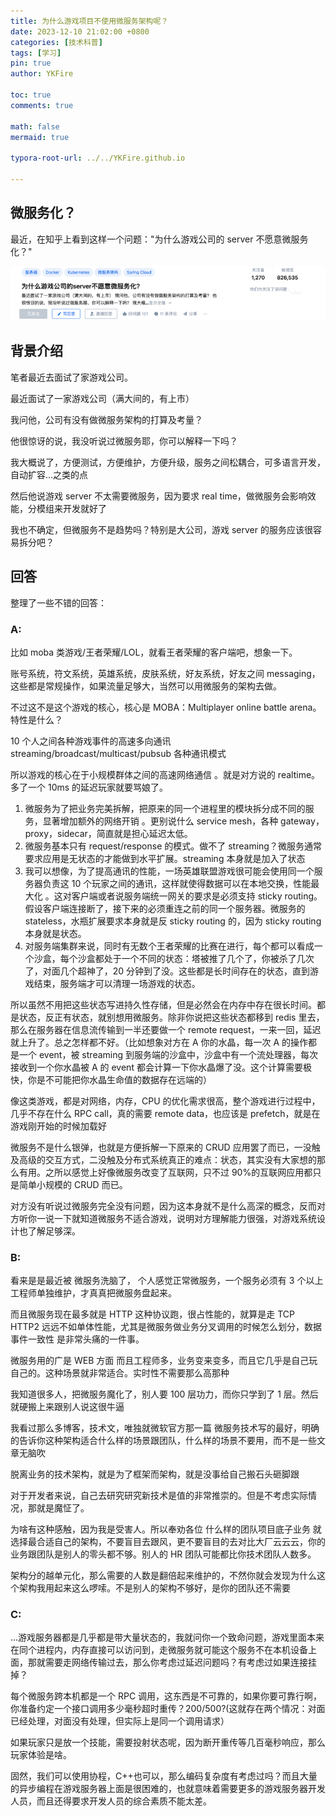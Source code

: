 ```yaml
---
title: 为什么游戏项目不使用微服务架构呢？
date: 2023-12-10 21:02:00 +0800
categories: [技术科普]
tags: [学习]
pin: true
author: YKFire

toc: true
comments: true

math: false
mermaid: true

typora-root-url: ../../YKFire.github.io

---
```




## 微服务化？

最近，在知乎上看到这样一个问题："为什么游戏公司的 server 不愿意微服务化？"



![image-20231229210338720](/assets/blog_res/2023-12-10-Gaming&Microservices.assets/image-20231229210338720.png)



## 背景介绍

笔者最近去面试了家游戏公司。

最近面试了一家游戏公司（满大间的，有上市）

我问他，公司有没有做微服务架构的打算及考量？

他很惊讶的说，我没听说过微服务耶，你可以解释一下吗？

我大概说了，方便测试，方便维护，方便升级，服务之间松耦合，可多语言开发，自动扩容…之类的点

然后他说游戏 server 不太需要微服务，因为要求 real time，做微服务会影响效能，分模组来开发就好了

我也不确定，但微服务不是趋势吗？特别是大公司，游戏 server 的服务应该很容易拆分吧？



## 回答

整理了一些不错的回答：

### A:

比如 moba 类游戏/王者荣耀/LOL，就看王者荣耀的客户端吧，想象一下。

账号系统，符文系统，英雄系统，皮肤系统，好友系统，好友之间 messaging，这些都是常规操作，如果流量足够大，当然可以用微服务的架构去做。

不过这不是这个游戏的核心，核心是 MOBA：Multiplayer online battle arena。特性是什么？

10 个人之间各种游戏事件的高速多向通讯 streaming/broadcast/multicast/pubsub 各种通讯模式

所以游戏的核心在于小规模群体之间的高速网络通信 。就是对方说的 realtime。多了一个 10ms 的延迟玩家就要骂娘了。

1. 微服务为了把业务完美拆解，把原来的同一个进程里的模块拆分成不同的服务，显著增加额外的网络开销 。更别说什么 service mesh，各种 gateway，proxy，sidecar，简直就是担心延迟太低。
2. 微服务基本只有 request/response 的模式。做不了 streaming？微服务通常要求应用是无状态的才能做到水平扩展。streaming 本身就是加入了状态
3. 我可以想像，为了提高通讯的性能，一场英雄联盟游戏很可能会使用同一个服务器负责这 10 个玩家之间的通讯，这样就使得数据可以在本地交换，性能最大化 。这对客户端或者说服务端统一网关的要求是必须支持 sticky routing。假设客户端连接断了，接下来的必须重连之前的同一个服务器。微服务的 stateless，水瓶扩展要求本身就是反 sticky routing 的，因为 sticky routing 本身就是状态。
4. 对服务端集群来说，同时有无数个王者荣耀的比赛在进行，每个都可以看成一个沙盒，每个沙盒都处于一个不同的状态：塔被推了几个了，你被杀了几次了，对面几个超神了，20 分钟到了没。这些都是长时间存在的状态，直到游戏结束，服务端才可以清理一场游戏的状态。

所以虽然不用把这些状态写进持久性存储，但是必然会在内存中存在很长时间。都是状态，反正有状态，就别想用微服务。除非你说把这些状态都移到 redis 里去，那么在服务器在信息流传输到一半还要做一个 remote request，一来一回，延迟就上升了。总之怎样都不好。（比如想象对方在 A 你的水晶，每一次 A 的操作都是一个 event，被 streaming 到服务端的沙盒中，沙盒中有一个流处理器，每次接收到一个你水晶被 A 的 event 都会计算一下你水晶爆了没。这个计算需要极快，你是不可能把你水晶生命值的数据存在远端的）

像这类游戏，都是对网络，内存，CPU 的优化需求很高，整个游戏进行过程中，几乎不存在什么 RPC call，真的需要 remote data，也应该是 prefetch，就是在游戏刚开始的时候加载好

微服务不是什么银弹，也就是方便拆解一下原来的 CRUD 应用罢了而已，一没触及高级的交互方式，二没触及分布式系统真正的难点：状态，其实没有大家想的那么有用。之所以感觉上好像微服务改变了互联网，只不过 90%的互联网应用都只是简单小规模的 CRUD 而已。

对方没有听说过微服务完全没有问题，因为这本身就不是什么高深的概念，反而对方听你一说一下就知道微服务不适合游戏，说明对方理解能力很强，对游戏系统设计也了解足够深。



### B:

看来是是最近被 微服务洗脑了， 个人感觉正常微服务，一个服务必须有 3 个以上工程师单独维护，才真真把微服务盘起来。

而且微服务现在最多就是 HTTP 这种协议跑，很占性能的，就算是走 TCP HTTP2 远远不如单体性能，尤其是微服务做业务分叉调用的时候怎么划分，数据事件一致性 是非常头痛的一件事。

微服务用的广是 WEB 方面 而且工程师多，业务变来变多，而且它几乎是自己玩自己的。这种场景就非常适合。实时性不需要那么高那种

我知道很多人，把微服务魔化了，别人要 100 层功力，而你只学到了 1 层。然后就硬搬上来跟别人说这很牛逼

我看过那么多博客，技术文，唯独就微软官方那一篇 微服务技术写的最好，明确的告诉你这种架构适合什么样的场景跟团队，什么样的场景不要用，而不是一些文章无脑吹

脱离业务的技术架构，就是为了框架而架构，就是没事给自己搬石头砸脚跟

对于开发者来说，自己去研究研究新技术是值的非常推崇的。但是不考虑实际情况，那就是魔怔了。

为啥有这种感触，因为我是受害人。所以奉劝各位 什么样的团队项目底子业务 就选择最合适自己的架构，不要盲目去跟风，更不要盲目的去对比大厂云云云，你的业务跟团队是别人的零头都不够。别人的 HR 团队可能都比你技术团队人数多。

架构分的越单元化，那么需要的人数是翻倍起来维护的，不然你就会发现为什么这个架构我用起来这么啰嗦。不是别人的架构不够好，是你的团队还不需要



### C:

...游戏服务器都是几乎都是带大量状态的，我就问你一个致命问题，游戏里面本来在同个进程内，内存直接可以访问到，走微服务就可能这个服务不在本机设备上面，那就需要走网络传输过去，那么你考虑过延迟问题吗？有考虑过如果连接挂掉？

每个微服务跨本机都是一个 RPC 调用，这东西是不可靠的，如果你要可靠行啊，你准备约定一个接口调用多少毫秒超时重传？200/500?(这就存在两个情况：对面已经处理，对面没有处理，但实际上是同一个调用请求）

如果玩家只是放一个技能，需要投射状态呢，因为断开重传等几百毫秒响应，那么玩家体验是啥。

固然，我们可以使用协程，C++也可以，那么编码复杂度有考虑过吗？而且大量的异步编程在游戏服务器上面是很困难的，也就意味着需要更多的游戏服务器开发人员，而且还得要求开发人员的综合素质不能太差。
